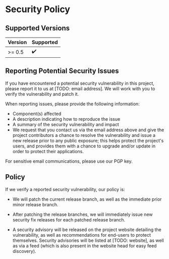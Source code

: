 # Security Policy

## Supported Versions

| Version | Supported          |
|---------| ------------------ |
| >= 0.5  | :heavy_check_mark:                |


## Reporting Potential Security Issues
If you have encountered a potential security vulnerability in this project, please report it to us at [TODO: email address]. We will work with you to verify the vulnerability and patch it.

When reporting issues, please provide the following information:

* Component(s) affected
* A description indicating how to reproduce the issue
* A summary of the security vulnerability and impact
* We request that you contact us via the email address above and give the project contributors a chance to resolve the vulnerability and issue a new release prior to any public exposure; this helps protect the project's users, and provides them with a chance to upgrade and/or update in order to protect their applications.

For sensitive email communications, please use our PGP key.

## Policy
If we verify a reported security vulnerability, our policy is:

* We will patch the current release branch, as well as the immediate prior minor release branch.

* After patching the release branches, we will immediately issue new security fix releases for each patched release branch.

* A security advisory will be released on the project website detailing the vulnerability, as well as recommendations for end-users to protect themselves. Security advisories will be listed at [TODO: website], as well as via a feed (which is also present in the website head for easy feed discovery).
